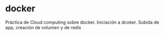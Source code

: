 # docker
Práctica de Cloud computing sobre docker. Iniciación a dcoker. Subida de app, creación de volumen y de redis
